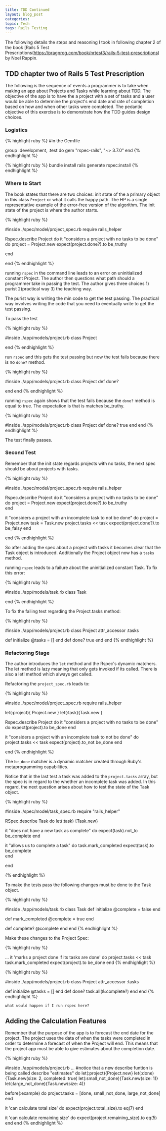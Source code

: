 ```yaml
---
title: TDD Continued
layout: blog_post
categories: 
topic: Tech
tags: Rails Testing 
---
```

The following details the steps and reasoning I took in following chapter 2 of the book [Rails 5 Test Prescriptions(https://pragprog.com/book/nrtest3/rails-5-test-prescriptions) by Noel Rappin.

## TDD chapter two of Rails 5 Test Prescription

The following is the sequence of events a programmer is to take when making an app about Projects and Tasks while learning about TDD. The objective of the app is to have the a project with a set of tasks and a user would be able to determine the project's end date and rate of completion based on how and when other tasks were completed. The pedantic objective of this exercise is to demonstrate how the TDD guides design choices.

### Logistics

{% highlight ruby %}
#in the Gemfile

group :development, :test do
  gem "rspec-rails", "~> 3.7.0"
end
{% endhighlight %}


{% highlight ruby %}
bundle install
rails generate rspec:install
{% endhighlight %}

### Where to Start
The book states that there are two choices: init state of the a primary object in this class ```Project``` or what it calls the happy path. The HP is a single representative example of the error-free version of the algorithm. The init state of the project is where the author starts.

{% highlight ruby %}

#inside ./spec/model/project_spec.rb
require rails_helper

Rspec.describe Project do
  it "considers a project with no tasks to be done" do
    project = Project.new
    expect(project.done?).to be_truthy
  
  end

end
{% endhighlight %}

running ```rspec``` in the command line leads to an error on uninitialized constant Project. The author then questions what path should a programmer take in passing the test. The author gives three choices 1) purist 2)practical way 3) the teaching way.

The purist way is writing the min code to get the test passing. The practical way involves writing the code that you need to eventually write to get the test passing.

To pass the test 

{% highlight ruby %}

#inside ./app/models/project.rb
class Project

end
{% endhighlight %}

run ```rspec``` and this gets the test passing but now the test fails because there is no ```done?``` method.

{% highlight ruby %}

#inside ./app/models/project.rb
class Project
  def done?

  end
end
{% endhighlight %}

running ```rspec``` again shows that the test fails because the ```done?``` method is equal to true. The expectation is that is matches be_truthy.

{% highlight ruby %}

#inside ./app/models/project.rb
class Project
  def done?
    true
  end
end
{% endhighlight %}

The test finally passes.

### Second Test

Remember that the init state regards projects with no tasks, the next spec should be about projects with tasks. 

{% highlight ruby %}

#inside ./spec/model/project_spec.rb
require rails_helper

Rspec.describe Project do
  it "considers a project with no tasks to be done" do
    project = Project.new
    expect(project.done?).to be_truthy  
  end
  
  it "considers a project with an incomplete task to not be done" do
    project = Project.new
    task = Task.new
    project.tasks << task
    expect(project.done?).to be_falsy
  end

end
{% endhighlight %}

So after adding the spec about a project with tasks it becomes clear that the Task object is introduced. Additionally the Project object now has a ```tasks``` method.

running ```rspec``` leads to a failure about the uninitialized constant Task. To fix this error:


{% highlight ruby %}

#inside ./app/models/task.rb
class Task
 
end
{% endhighlight %}

To fix the failing test regarding the Project.tasks method:

{% highlight ruby %}

#inside ./app/models/project.rb
class Project
  attr_accessor :tasks
  
  def initialize
    @tasks = []
  end
  def done?
    true
  end
end
{% endhighlight %}


### Refactoring Stage

The author introduces the ```let``` method and the Rspec's dynamic matchers. The let method is lazy meaning that only gets invoked if its called. There is also a let! method which always get called.

Refactoring the ```project_spec.rb``` leads to:

{% highlight ruby %}

#inside ./spec/model/project_spec.rb
require rails_helper

let(:project){ Project.new }
let(:task){Task.new }

Rspec.describe Project do
  it "considers a project with no tasks to be done" do
    expect(project).to be_done
  end
  
  it "considers a project with an incomplete task to not be done" do
    project.tasks << task
    expect(project).to_not be_done
  end

end
{% endhighlight %}

The ```be_done``` matcher is a dynamic matcher created through Ruby's metaprogramming capabilities. 

Notice that in the last test a task was added to the ```project.tasks``` array, but the spec is in regard to the whether an incomplete task was added. In this regard, the next question arises about how to test the state of the Task object.

{% highlight ruby %}

#inside ./spec/model/task_spec.rb
require "rails_helper"

RSpec.describe Task do
  let(:task) {Task.new}
  
  it "does not have a new task as complete" do
    expect(task).not_to be_complete
  end
  
  it "allows us to complete a task" do
    task.mark_completed
    expect(task).to be_complete  
  end

end

{% endhighlight %}

To make the tests pass the following changes must be done to the Task object.

{% highlight ruby %}

#inside ./app/models/task.rb
class Task
 def initialize
  @complete = false
 end
 
 def mark_completed
  @complete = true
 end
 
 def complete?
  @complete
 end
end
{% endhighlight %}


Make these changes to the Project Spec:

{% highlight ruby %}

...
it 'marks a project done if its tasks are done' do
  project.tasks << task
  task.mark_completed
  expect(project).to be_done
end
{% endhighlight %}

{% highlight ruby %}

#inside ./app/models/project.rb
class Project
  attr_accessor :tasks
  
  def initialize
    @tasks = []
  end
  def done?
    task.all(&:complete?)
  end
end
{% endhighlight %}

`what would happen if I run rspec here?`

## Adding the Calculation Features

Remember that the purpose of the app is to forecast the end date for the project. The project uses the data of when the tasks were completed in order to determine a forecast of when the Project will end. This means that the project app must be able to give estimates about the completion date.

{% highlight ruby %}

#inside ./app/models/project.rb
...
#notice that a new describe funtion is being called
describe "estimates" do
  let(:project){Project.new}
  let(:done){Task.new(size: 2, completed: true)
  let(:small_not_done){Task.new(size: 1)}
  let(:large_not_done){Task.new(size: 4)}


  before(:example) do 
    project.tasks = [done, small_not_done, large_not_done]
  end


  it 'can calculate total size' do
    expect(project.total_size).to eq(7)
  end


  it 'can calculate remaining size' do
    expect(project.remaining_size).to eq(5)
  end
end
{% endhighlight %}




